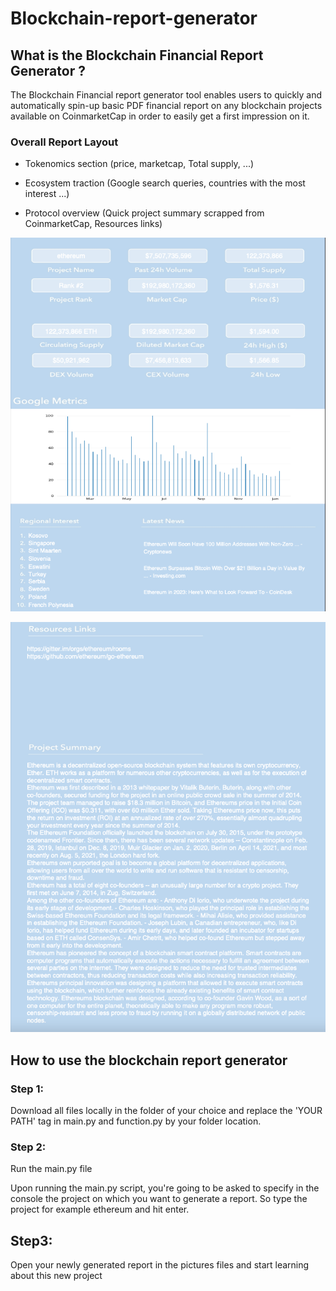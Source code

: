 # Blockchain-report-generator

## What is the Blockchain Financial Report Generator ? 

The Blockchain Financial report generator tool enables users to quickly and automatically spin-up basic PDF financial report on any blockchain projects available on CoinmarketCap in order to easily get a first impression on it. 

### Overall Report Layout

  - Tokenomics section (price, marketcap, Total supply, ...) 
  
  - Ecosystem traction (Google search queries, countries with the most interest ...)
  
  - Protocol overview (Quick project summary scrapped from CoinmarketCap, Resources links) 
  
![alt text](https://github.com/Cybergen300/Blockchain-report-generator/blob/main/pictures/Report_Screenshot.png)

![alt text](https://github.com/Cybergen300/Blockchain-report-generator/blob/main/pictures/Report_Screenshot2.png)

## How to use the blockchain report generator 

### Step 1:

Download all files locally in the folder of your choice and replace the 'YOUR PATH' tag in main.py and function.py by your folder location.

### Step 2:

Run the main.py file

Upon running the main.py script, you're going to be asked to specify in the console the project on which you want to generate a report. So type the project for example ethereum and hit enter. 

## Step3:

Open your newly generated report in the pictures files and start learning about this new project 

